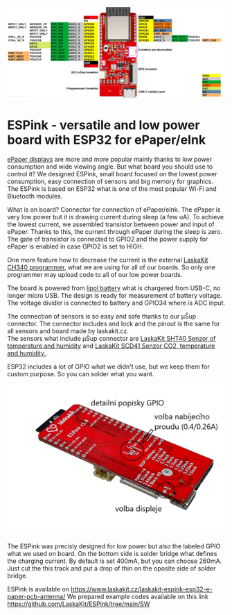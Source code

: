 ![ESPink top](https://github.com/LaskaKit/ESPink/blob/main/img/ESPink_pinout.JPG)

# ESPink - versatile and low power board with ESP32 for ePaper/eInk

[ePaper displays](https://www.laskakit.cz/e-ink/) are more and more popular mainly thanks to low power consumption and wide viewing angle. 
But what board you should use to control it? We designed ESPink, small board focused on the lowest power consumption, easy connection of sensors and big memory for graphics. 
The ESPink is based on ESP32 what is one of the most popular Wi-Fi and Bluetooth modules. 

What is on board? Connector for connection of ePaper/eInk. The ePaper is very low power but it is drawing current during sleep (a few uA). To achieve the lowest current, we assembled transistor between power and input of ePaper. Thanks to this, the current through ePaper during the sleep is zero. The gate of transistor is connected to GPIO2 and the power supply for ePaper is enabled in case GPIO2 is set to HIGH.

One more feature how to decrease the current is the external [LaskaKit CH340 programmer](https://www.laskakit.cz/laskakit-ch340-programmer-usb-c--microusb--uart/),
what we are using for all of our boards. So only one programmer may upload code to all of our low power boards.

The board is powered from [lipol battery](https://www.laskakit.cz/baterie-a-akumulatory/) what is chargered from USB-C, no longer micro USB.
The design is ready for measurement of battery voltage. The voltage divider is connected to battery and GPIO34 where is ADC input.

The connection of sensors is so easy and safe thanks to our μŠup connector. The connector includes and lock and the pinout is the same for all sensors and board made by laskakit.cz.  
The sensors what include μŠup connector are [LaskaKit SHT40 Senzor of temperature and humidity](https://www.laskakit.cz/laskakit-sht40-senzor-teploty-a-vlhkosti-vzduchu/) and  [LaskaKit SCD41 Senzor CO2, temperature and humidity ](https://www.laskakit.cz/laskakit-scd41-senzor-co2--teploty-a-vlhkosti-vzduchu/).

ESP32 includes a lot of GPIO what we didn't use, but we keep them for custom purpose. So you can solder what you want.

![ESPink top](https://github.com/LaskaKit/ESPink/blob/main/img/ESPink_back_popis.JPG)

The ESPink was precisly designed for low power but also the labeled GPIO what we used on board. On the bottom side is solder bridge what defines the charging current. By default is set 400mA, but you can choose 260mA. Just cut the this track and put a drop of thin on the oposite side of solder bridge.

ESPink is available on https://www.laskakit.cz/laskakit-espink-esp32-e-paper-pcb-antenna/
We prepared example codes available on this link https://github.com/LaskaKit/ESPink/tree/main/SW
